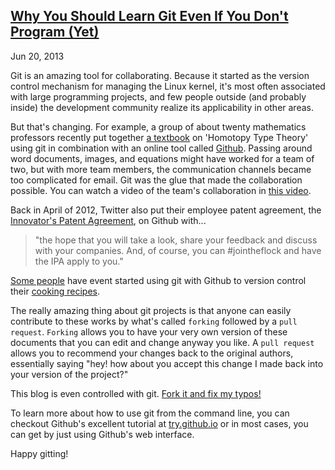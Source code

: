 ## [Why You Should Learn Git Even If You Don't Program (Yet)](/posts/why-you-should-learn-git.html)
Jun 20, 2013

Git is an amazing tool for collaborating. Because it started as the version control mechanism for managing the Linux kernel, it's most often associated with large programming projects, and few people outside (and probably inside) the development community realize its applicability in other areas. 

But that's changing. For example, a group of about twenty mathematics professors recently put together [a textbook](http://homotopytypetheory.org/book/) on 'Homotopy Type Theory' using git in combination with an online tool called [Github](https://github.com/HoTT/book).  Passing around word documents, images, and equations might have worked for a team of two, but with more team members, the communication channels became too complicated for email. Git was the glue that made the collaboration possible. You can watch a video of the team's collaboration in [this video](http://vimeo.com/68761218).

Back in April of 2012, Twitter also put their employee patent agreement, the [Innovator's Patent Agreement](https://blog.twitter.com/2012/introducing-innovators-patent-agreement), on Github with...

> "the hope that you will take a look, share your feedback and discuss with your companies. And, of course, you can #jointheflock and have the IPA apply to you."

[Some people](https://github.com/maxogden) have event started using git with Github to version control their [cooking recipes](https://github.com/maxogden/recipes/blob/master/soup/chicken.md).

The really amazing thing about git projects is that anyone can easily contribute to these works by what's called `forking` followed by a `pull request`. `Forking` allows you to have your very own version of these documents that you can edit and change anyway you like. A `pull request` allows you to recommend your changes back to the original authors, essentially saying "hey! how about you accept this change I made back into your version of the project?"

This blog is even controlled with git. [Fork it and fix my typos!](https://github.com/vicapow/vicapow.github.io/blob/master/pages/posts/why-you-should-learn-git.md)

To learn more about how to use git from the command line, you can checkout Github's excellent tutorial at [try.github.io](http://try.github.io/) or in most cases, you can get by just using Github's web interface.

Happy gitting!
